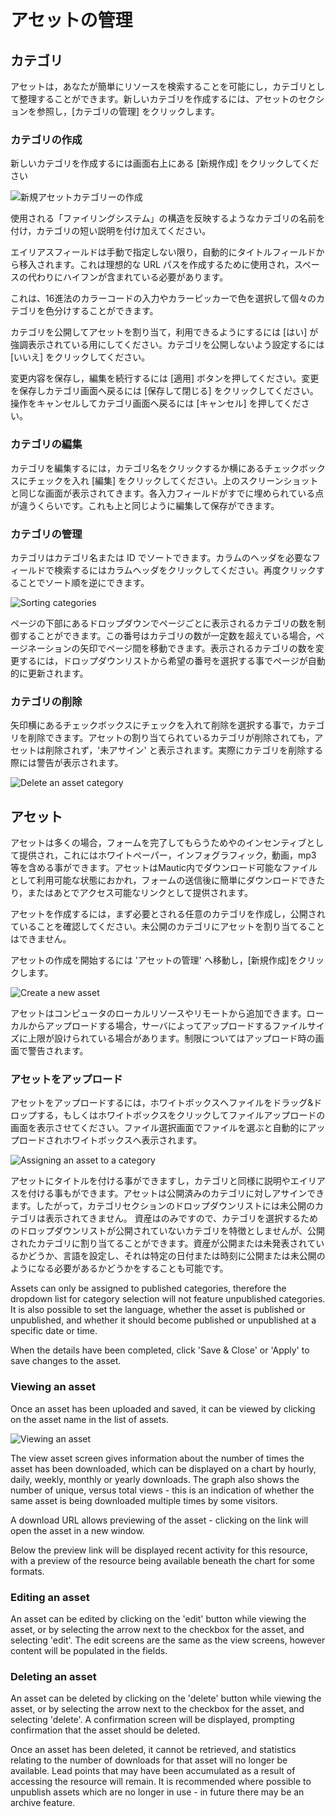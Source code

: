 # アセットの管理
## カテゴリ
アセットは，あなたが簡単にリソースを検索することを可能にし，カテゴリとして整理することができます。新しいカテゴリを作成するには、アセットのセクションを参照し，[カテゴリの管理] をクリックします。

### カテゴリの作成
新しいカテゴリを作成するには画面右上にある [新規作成] をクリックしてください

![新規アセットカテゴリーの作成](/assets/media/assets-newcategory.png "Create a new category")

使用される「ファイリングシステム」の構造を反映するようなカテゴリの名前を付け，カテゴリの短い説明を付け加えてください。

エイリアスフィールドは手動で指定しない限り，自動的にタイトルフィールドから移入されます。これは理想的な URL パスを作成するために使用され，スペースの代わりにハイフンが含まれている必要があります。

これは、16進法のカラーコードの入力やカラーピッカーで色を選択して個々のカテゴリを色分けすることができます。

カテゴリを公開してアセットを割り当て，利用できるようにするには [はい] が強調表示されている用にしてください。カテゴリを公開しないよう設定するには [いいえ] をクリックしてください。

変更内容を保存し，編集を続行するには [適用] ボタンを押してください。変更を保存しカテゴリ画面へ戻るには [保存して閉じる] をクリックしてください。操作をキャンセルしてカテゴリ画面へ戻るには [キャンセル] を押してください。

### カテゴリの編集
カテゴリを編集するには，カテゴリ名をクリックするか横にあるチェックボックスにチェックを入れ [編集] をクリックしてください。上のスクリーンショットと同じな画面が表示されてきます。各入力フィールドがすでに埋められている点が違うくらいです。これも上と同じように編集して保存ができます。

### カテゴリの管理
カテゴリはカテゴリ名または ID でソートできます。カラムのヘッダを必要なフィールドで検索するにはカラムヘッダをクリックしてください。再度クリックすることでソート順を逆にできます。

![Sorting categories](/assets/media/assets-managecategories.png "Sorting categories")

ページの下部にあるドロップダウンでページごとに表示されるカテゴリの数を制御することができます。この番号はカテゴリの数が一定数を超えている場合，ページネーションの矢印でページ間を移動できます。表示されるカテゴリの数を変更するには，ドロップダウンリストから希望の番号を選択する事でページが自動的に更新されます。

### カテゴリの削除

矢印横にあるチェックボックスにチェックを入れて削除を選択する事で，カテゴリを削除できます。アセットの割り当てられているカテゴリが削除されても，アセットは削除されず，'未アサイン' と表示されます。実際にカテゴリを削除する際には警告が表示されます。

![Delete an asset category](/assets/media/assets-deletecategory.png "Delete a new category")

## アセット

アセットは多くの場合，フォームを完了してもらうためやのインセンティブとして提供され，これにはホワイトペーパー，インフォグラフィック，動画，mp3 等を含める事ができます。アセットはMautic内でダウンロード可能なファイルとして利用可能な状態におかれ，フォームの送信後に簡単にダウンロードできたり，またはあとでアクセス可能なリンクとして提供されます。

アセットを作成するには，まず必要とされる任意のカテゴリを作成し，公開されていることを確認してください。未公開のカテゴリにアセットを割り当てることはできません。

アセットの作成を開始するには 'アセットの管理' へ移動し，[新規作成]をクリックします。

![Create a new asset](/assets/media/assets-newasset.png "Create a new asset")

アセットはコンピュータのローカルリソースやリモートから追加できます。ローカルからアップロードする場合，サーバによってアップロードするファイルサイズに上限が設けられている場合があります。制限についてはアップロード時の画面で警告されます。


### アセットをアップロード
アセットをアップロードするには，ホワイトボックスへファイルをドラッグ&ドロップする，もしくはホワイトボックスをクリックしてファイルアップロードの画面を表示させてください。ファイル選択画面でファイルを選ぶと自動的にアップロードされホワイトボックスへ表示されます。

![Assigning an asset to a category](/assets/media/assets-uploadnewassetunpublishedcategory.png "Assigning an asset to a category")

アセットにタイトルを付ける事ができますし，カテゴリと同様に説明やエイリアスを付ける事もができます。アセットは公開済みのカテゴリに対しアサインできます。したがって，カテゴリセクションのドロップダウンリストには未公開のカテゴリは表示されてきません。
資産はのみですので、カテゴリを選択するためのドロップダウンリストが公開されていないカテゴリを特徴としませんが、公開されたカテゴリに割り当てることができます。資産が公開または未発表されているかどうか、言語を設定し、それは特定の日付または時刻に公開または未公開のようになる必要があるかどうかをすることも可能です。

Assets can only be assigned to published categories, therefore the dropdown list for category selection will not feature unpublished categories.  It is also possible to set the language, whether the asset is published or unpublished, and whether it should become published or unpublished at a specific date or time.

When the details have been completed, click 'Save & Close' or 'Apply' to save changes to the asset.

### Viewing an asset

Once an asset has been uploaded and saved, it can be viewed by clicking on the asset name in the list of assets.

![Viewing an asset](/assets/media/assets-viewasset.png "Viewing an asset")

The view asset screen gives information about the number of times the asset has been downloaded, which can be displayed on a chart by hourly, daily, weekly, monthly or yearly downloads.  The graph also shows the number of unique, versus total views - this is an indication of whether the same asset is being downloaded multiple times by some visitors.

A download URL allows previewing of the asset - clicking on the link will open the asset in a new window.

Below the preview link will be displayed recent activity for this resource, with a preview of the resource being available beneath the chart for some formats.

### Editing an asset

An asset can be edited by clicking on the 'edit' button while viewing the asset, or by selecting the arrow next to the checkbox for the asset, and selecting 'edit'.  The edit screens are the same as the view screens, however content will be populated in the fields.

### Deleting an asset

An asset can be deleted by clicking on the 'delete' button while viewing the asset, or by selecting the arrow next to the checkbox for the asset, and selecting 'delete'.  A confirmation screen will be displayed, prompting confirmation that the asset should be deleted.

Once an asset has been deleted, it cannot be retrieved, and statistics relating to the number of downloads for that asset will no longer be available.  Lead points that may have been accumulated as a result of accessing the resource will remain. It is recommended where possible to unpublish assets which are no longer in use - in future there may be an archive feature.


